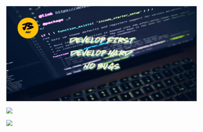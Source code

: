 <img width="1280" alt="Linkedin Page" src="/hero.jpg">

![](https://www.codewars.com/users/konami12/badges/large)

![](https://github-readme-stats.vercel.app/api?username=konami12&show_icons=true&count_private=true)
